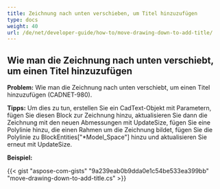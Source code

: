 ```yaml
---
title: Zeichnung nach unten verschieben, um Titel hinzuzufügen
type: docs
weight: 40
url: /de/net/developer-guide/how-to/move-drawing-down-to-add-title/
---
```


## **Wie man die Zeichnung nach unten verschiebt, um einen Titel hinzuzufügen**

**Problem:** Wie man die Zeichnung nach unten verschiebt, um einen Titel hinzuzufügen (CADNET-980).

**Tipps:** Um dies zu tun, erstellen Sie ein CadText-Objekt mit Parametern, fügen Sie diesen Block zur Zeichnung hinzu, aktualisieren Sie dann die Zeichnung mit den neuen Abmessungen mit UpdateSize, fügen Sie eine Polylinie hinzu, die einen Rahmen um die Zeichnung bildet, fügen Sie die Polylinie zu BlockEntities["*Model_Space"] hinzu und aktualisieren Sie erneut mit UpdateSize.

**Beispiel:**

{{< gist "aspose-com-gists" "9a239eab0b9dda0e1c54be533ea399bb" "move-drawing-down-to-add-title.cs" >}}
